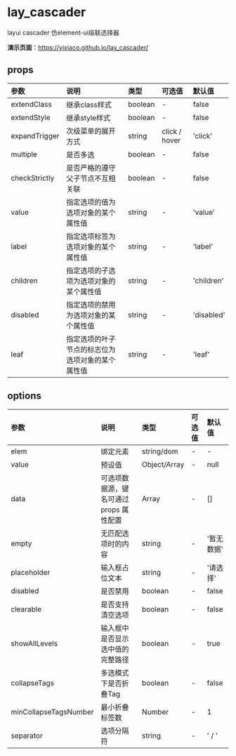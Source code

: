 # lay_cascader
layui cascader 仿element-ui级联选择器

**演示页面**：https://yixiaco.github.io/lay_cascader/

## props

| 参数          | 说明                                             | 类型    | 可选值        | 默认值     |
| :------------ | :----------------------------------------------- | :------ | :------------ | :--------- |
| extendClass   | 继承class样式                                    | boolean | -             | false      |
| extendStyle   | 继承style样式                                    | boolean | -             | false      |
| expandTrigger | 次级菜单的展开方式                               | string  | click / hover | 'click'    |
| multiple      | 是否多选                                         | boolean | -             | false      |
| checkStrictly | 是否严格的遵守父子节点不互相关联                 | boolean | -             | false      |
| value         | 指定选项的值为选项对象的某个属性值               | string  | -             | 'value'    |
| label         | 指定选项标签为选项对象的某个属性值               | string  | -             | 'label'    |
| children      | 指定选项的子选项为选项对象的某个属性值           | string  | -             | 'children' |
| disabled      | 指定选项的禁用为选项对象的某个属性值             | string  | -             | 'disabled' |
| leaf          | 指定选项的叶子节点的标志位为选项对象的某个属性值 | string  | -             | 'leaf'     |

## options

| 参数                  | 说明                                    | 类型         | 可选值 | 默认值     |
| :-------------------- | :-------------------------------------- | :----------- | :----- | :--------- |
| elem                  | 绑定元素                                | string/dom   | -      | -          |
| value                 | 预设值                                  | Object/Array | -      | null       |
| data                  | 可选项数据源，键名可通过 props 属性配置 | Array        | -      | []         |
| empty                 | 无匹配选项时的内容                      | string       | -      | '暂无数据' |
| placeholder           | 输入框占位文本                          | string       | -      | '请选择'   |
| disabled              | 是否禁用                                | boolean      | -      | false      |
| clearable             | 是否支持清空选项                        | boolean      | -      | false      |
| showAllLevels         | 输入框中是否显示选中值的完整路径        | boolean      | -      | true       |
| collapseTags          | 多选模式下是否折叠Tag                   | boolean      | -      | false      |
| minCollapseTagsNumber | 最小折叠标签数                          | Number       | -      | 1          |
| separator             | 选项分隔符                              | string       | -      | ' / '      |
